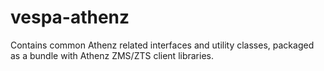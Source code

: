 <!-- Copyright 2018 Yahoo Holdings. Licensed under the terms of the Apache 2.0 license. See LICENSE in the project root. -->
# vespa-athenz

Contains common Athenz related interfaces and utility classes, packaged as a bundle with Athenz ZMS/ZTS client libraries.
